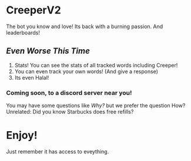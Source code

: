 # CreeperV2
The bot you know and love! Its back with a burning passion. And leaderboards!
## *Even Worse This Time*
1. Stats! You can see the stats of all tracked words including Creeper! 
2. You can even track your own words! (And give a response)
3. Its even Halal!

### Coming soon, to a discord server near you!

You may have some questions like *Why?* but we prefer the question How?\
Unrelated: Did you know Starbucks does free refills? 


# Enjoy!
Just remember it has access to eveything.


